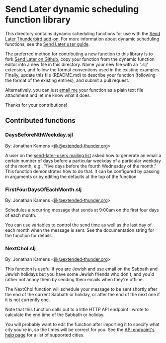 # Send Later dynamic scheduling function library

This directory contains dynamic scheduling functions for use with the [Send Later Thunderbird add-on](https://addons.thunderbird.net/thunderbird/addon/send-later-3/). For more information about dynamic scheduling functions, see the [Send Later user guide](https://extended-thunder.github.io/send-later/#dynamic).

The preferred method for contributing a new function to this library is to fork [Send Later on Github](https://github.com/Extended-Thunder/send-later), copy your function from the dynamic function editor into a new file in this directory. Name your new file with an ".slj" extension, and follow the format conventions used in the existing examples. Finally, update this file (README.md) to describe your function (following the format of the existing entries), and submit a pull request.

Alternatively, you can just [email me](mailto:send-later-support@extended-thunder.org) your function as a plain text file attachment and let me know what it does.

Thanks for your contributions!

## Contributed functions

### DaysBeforeNthWeekday.sjl

By: Jonathan Kamens &lt;[jik@extended-thunder.org](mailto:jik@extended-thunder.org)&gt;

A user on the [send-later-users mailing list](https://groups.google.com/forum/#!forum/send-later-users) asked how to generate an email a certain number of days before a particular weekday of a particular weekday of the month, e.g., "five days before the fourth Wednesday of the month." This function demonstrates how to do that. It can be configured by passing in arguments or by editing the defaults at the top of the function.

### FirstFourDaysOfEachMonth.slj

By: Jonathan Kamens &lt;[jik@extended-thunder.org](mailto:jik@extended-thunder.org)&gt;

Schedules a recurring message that sends at 9:00am on the first four days of each month.

You can use variables to control the send time as well as the last day of each month when the message is sent. See the documentation string for the function for details.

### NextChol.slj

By: Jonathan Kamens &lt;[jik@extended-thunder.org](mailto:jik@extended-thunder.org)&gt;

This function is useful if you are Jewish and use email on the Sabbath and Jewish holidays but you have some Jewish friends who don't, and you'd rather not annoy them by sending them emails when they're offline.

The NextChol function will schedule your message to be sent shortly after the end of the current Sabbath or holiday, or after the end of the next one if it is not currently one.

Note that this function calls out to a little HTTP API endpoint I wrote to calculate the end time of the Sabbath or holiday.

You will probably want to edit the function after importing it to specify what city you're in, so the times will be correct for you. See the [API endpoint's help page](https://jewish-holidays.kamens.us/next-chol?help) for a list of supported cities.
